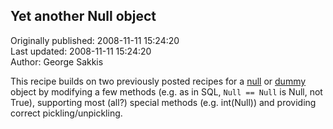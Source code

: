 ## Yet another Null object  
Originally published: 2008-11-11 15:24:20  
Last updated: 2008-11-11 15:24:20  
Author: George Sakkis  
  
This recipe builds on two previously posted recipes for a [null](http://code.activestate.com/recipes/68205/) or [dummy](http://code.activestate.com/recipes/576447/) object by modifying a few methods (e.g. as in SQL, `Null == Null` is Null, not True), supporting most (all?) special methods (e.g. int(Null)) and providing correct pickling/unpickling.